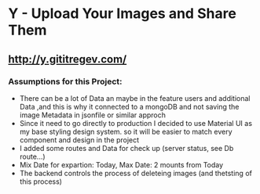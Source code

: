 # Y - Upload Your Images and Share Them

## http://y.gititregev.com/

### Assumptions for this Project:
- There can be a lot of Data an maybe in the feature users and additional Data ,and this is why it connected to a mongoDB and not saving the image Metadata in jsonfile or similar approch
- Since it need to go directly to production I decided to use Material UI as my base styling design system. so it will be easier to match every component and design in the project
- I added some routes and Data for check up (server status, see Db route...)
- Mix Date for expartion: Today, Max Date: 2 mounts from Today
- The backend controls the process of deleteing images (and thetsting of this process)
